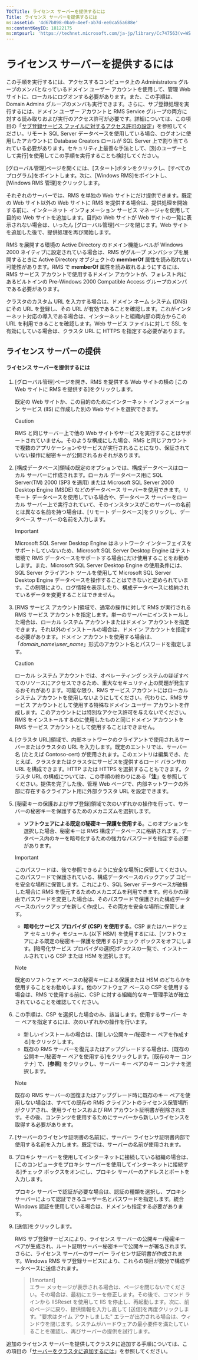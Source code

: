 ```yaml
---
TOCTitle: ライセンス サーバーを提供するには
Title: ライセンス サーバーを提供するには
ms:assetid: '4d67b898-0ba9-4eef-ab7d-ee0ca55a688e'
ms:contentKeyID: 18122175
ms:mtpsurl: 'https://technet.microsoft.com/ja-jp/library/Cc747563(v=WS.10)'
---
```


ライセンス サーバーを提供するには
=================================

この手順を実行するには、アクセスするコンピュータ上の Administrators グループのメンバとなっているドメイン ユーザー アカウントを使用して、管理 Web サイトに、ローカルにログオンする必要があります。また、この手順は、Domain Admins グループのメンバも実行できます。さらに、サブ登録処理を実行するには、ドメイン ユーザー アカウントと RMS Service グループの両方に対する読み取りおよび実行のアクセス許可が必要です。詳細については、この項目の「[サブ登録サービス ファイルに対するアクセス許可の設定](https://technet.microsoft.com/737bb69b-fe26-4057-9569-e632f7bbf295)」を参照してください。リモート SQL Server データベースを使用している場合、ログオンに使用したアカウントに Database Creators ロールが SQL Server 上で割り当てられている必要があります。セキュリティ上最善な手法として、\[別のユーザーとして実行\]を使用してこの手順を実行することも検討してください。

\[グローバル管理\]ページを開くには、\[スタート\]ボタンをクリックし、\[すべてのプログラム\]をポイントします。次に、\[Windows RMS\]をポイントし、\[Windows RMS 管理\]をクリックします。

それぞれのサーバーでは、RMS を単独の Web サイトにだけ提供できます。既定の Web サイト以外の Web サイトに RMS を提供する場合は、提供処理を開始する前に、インターネット インフォメーション サービス マネージャを使用して目的の Web サイトを追加します。目的の Web サイトが Web サイトの一覧に表示されない場合は、いったん \[グローバル管理\]ページを閉じます。Web サイトを追加した後で、提供処理を再び開始します。

RMS を展開する環境の Active Directory のドメイン機能レベルが Windows 2000 ネイティブに設定されている場合は、RMS がグループ メンバシップを展開するときに Active Directory オブジェクトの **memberOf** 属性を読み取れない可能性があります。RMS で **memberOf** 属性を読み取れるようにするには、RMS サービス アカウントで使用するドメイン アカウントが、フォレスト内にあるビルトインの Pre-Windows 2000 Compatible Access グループのメンバである必要があります。

クラスタのカスタム URL を入力する場合は、ドメイン ネーム システム (DNS) にその URL を登録し、その URL が有効であることを確認します。これがインターネット対応の導入である場合は、インターネットと組織内部の両方からこの URL を利用できることを確認します。Web サービス ファイルに対して SSL を有効にしている場合は、クラスタ URL に HTTPS を指定する必要があります。

ライセンス サーバーの提供
-------------------------

#### ライセンス サーバーを提供するには

1.  \[グローバル管理\]ページを開き、RMS を提供する Web サイトの横の \[この Web サイトに RMS を提供する\]をクリックします。

    既定の Web サイトか、この目的のためにインターネット インフォメーション サービス (IIS) に作成した別の Web サイトを選択できます。

    > [!Caution]  
    > RMS と同じサーバー上で他の Web サイトやサービスを実行することはサポートされていません。そのような構成にした場合、RMS と同じアカウントで複数のアプリケーションやサービスが実行されることになり、保証されていない操作に秘密キーが公開されるおそれがあります。 

2.  \[構成データベース\]領域の既定のオプションでは、構成データベースはローカル サーバーに作成されます。ローカル データベース用に SQL Server(TM) 2000 (SP3 を適用) または Microsoft SQL Server 2000 Desktop Engine (MSDE) などのデータベース サーバーを使用できます。リモート データベースを使用している場合や、データベース サーバーをローカル サーバー上で実行されていて、そのインスタンスがこのサーバーの名前とは異なる名前を持つ場合は、\[リモート データベース\]をクリックし、データベース サーバーの名前を入力します。

    > [!Important]  
    > Microsoft SQL Server Desktop Engine はネットワーク インターフェイスをサポートしていないため、Microsoft SQL Server Desktop Engine はテスト環境で RMS データベースをサポートする場合にだけ使用することをお勧めします。また、Microsoft SQL Server Desktop Engine の使用条件には、SQL Server クライアント ツールを使用して Microsoft SQL Server Desktop Engine データベースを操作することはできないと定められています。この制限により、ログ情報を表示したり、構成データベースに格納されているデータを変更することはできません。 

3.  \[RMS サービス アカウント\]領域で、通常の操作に対して RMS が実行される RMS サービス アカウントを指定します。単一のサーバーにインストールした場合は、ローカル システム アカウントまたはドメイン アカウントを指定できます。それ以外のインストールの場合は、ドメイン アカウントを指定する必要があります。ドメイン アカウントを使用する場合は、「*domain\_name*\\*user\_name*」形式のアカウント名とパスワードを指定します。

    > [!Caution]  
    >  ローカル システム アカウントでは、オペレーティング システムのほぼすべてのリソースにアクセスできるため、重大なセキュリティ上の問題が発生するおそれがあります。可能な限り、RMS サービス アカウントにはローカル システム アカウントを使用しないようにしてください。代わりに、RMS サービス アカウントとして使用する特殊なドメイン ユーザー アカウントを作成します。このアカウントには特別なアクセス許可を与えないでください。RMS をインストールするのに使用したものと同じドメイン アカウントを RMS サービス アカウントとして使用することはできません。 

4.  \[クラスタ URL\]領域で、内部ネットワークのクライアントで使用されるサーバーまたはクラスタの URL を入力します。既定のエントリでは、サーバー名 (たとえば Contoso-cert) が使用されます。このエントリは編集でき、たとえば、クラスタまたはクラスタにサービスを提供するロード バランサの URL を構成できます。HTTP または HTTPS を選択することもできます。クラスタ URL の構成については、この手順の終わりにある「**注**」を参照してください。提供を完了した後、管理 Web ページで、内部ネットワークの外部に存在するクライアント用に外部クラスタ URL を設定できます。

5.  \[秘密キーの保護およびサブ登録\]領域で次のいずれかの操作を行って、サーバーの秘密キーを保護するためのメカニズムを選択します。

    -   **ソフトウェアによる既定の秘密キー保護を使用する**。このオプションを選択した場合、秘密キーは RMS 構成データベースに格納されます。データベース内のキーを暗号化するための強力なパスワードを指定する必要があります。

    > [!important]  
    >  このパスワードは、後で参照できるように安全な場所に保管してください。このパスワードで保護されている、構成データベースのバックアップ コピーを安全な場所に保管します。これにより、SQL Server データベースが破損した場合に RMS を復元するためのメカニズムを利用できます。何らかの理由でパスワードを変更した場合は、そのパスワードで保護された構成データベースのバックアップを新しく作成し、その両方を安全な場所に保管します。

    -   **暗号化サービス プロバイダ (CSP) を使用する**。CSP またはハードウェア セキュリティ モジュール (以下 HSM) を使用するには、\[ソフトウェアによる既定の秘密キー保護を使用する\]チェック ボックスをオフにします。\[暗号化サービス プロバイダの選択\]ボックスの一覧で、インストールされている CSP または HSM を選択します。

    > [!Note]  
    > 既定のソフトウェア ベースの秘密キーによる保護または HSM のどちらかを使用することをお勧めします。他のソフトウェア ベースの CSP を使用する場合は、RMS で使用する前に、CSP に対する組織的なキー管理手法が確立されていることを確認してください。 

6.  この手順は、CSP を選択した場合のみ、該当します。使用するサーバー キー ペアを指定するには、次のいずれかの操作を行います。

    -   新しいインストールの場合は、\[新しい公開キー/秘密キー ペアを作成する\]をクリックします。
    -   既存の RMS サーバーを復元またはアップグレードする場合は、\[既存の公開キー/秘密キー ペアを使用する\]をクリックします。\[既存のキー コンテナ\] で、**\[参照\]** をクリックし、サーバー キー ペアのキー コンテナを選択します。

    > [!Note]  
    > 既存の RMS サーバーの回復またはアップグレード時に既存のキー ペアを使用しない場合は、すべての既存の RMS クライアントのライセンス保管場所がクリアされ、使用ライセンスおよび RM アカウント証明書が削除されます。その後、コンテンツを使用するためにサーバーから新しいライセンスを取得する必要があります。 

7.  \[サーバーのライセンサ証明書の名前\]に、サーバー ライセンサ証明書内部で使用する名前を入力します。既定では、サーバーの名前が使用されます。

8.  プロキシ サーバーを使用してインターネットに接続している組織の場合は、\[このコンピュータをプロキシ サーバーを使用してインターネットに接続する\]チェック ボックスをオンにし、プロキシ サーバーのアドレスとポートを入力します。

    プロキシ サーバーで認証が必要な場合は、認証の種類を選択し、プロキシ サーバーによって認証できるユーザー名とパスワードを指定します。統合 Windows 認証を使用している場合は、ドメインも指定する必要があります。

9.  \[送信\]をクリックします。

    RMS サブ登録サービスにより、ライセンス サーバーの公開キー/秘密キー ペアが生成され、ルート証明サーバー秘密キーで公開キーが署名されます。さらに、ライセンス サーバーのサーバー ライセンサ証明書が作成されます。Windows RMS サブ登録サービスにより、これらの項目が数分で構成データベースに送信されます。

    > [!Imortant]  
    > エラー メッセージが表示される場合は、ページを閉じないでください。その場合は、最初にエラーを修正します。その後で、コマンド ラインから IISReset を使用して IIS を停止し、再起動します。次に、前のページに戻り、提供情報を入力し直して \[送信\]を再度クリックします。"要求はタイム アウトしました" エラーが出力される場合は、ウィンドウを閉じます。システムがハードウェアの最小要件を満たしていることを確認し、再びサーバーの提供を試行します。 

追加のライセンス サーバーを提供してクラスタに追加する手順については、この項目の「[サーバーをクラスタに追加するには](https://technet.microsoft.com/db635238-5528-4bec-9cc6-8244e2b3d733)」を参照してください。
